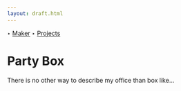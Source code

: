 ```yaml
---
layout: draft.html
---
```


‣ [Maker][] ‣ [Projects][]
# Party Box
There is no other way to describe my office than box like...

[maker]: /maker
[projects]: /maker/projects